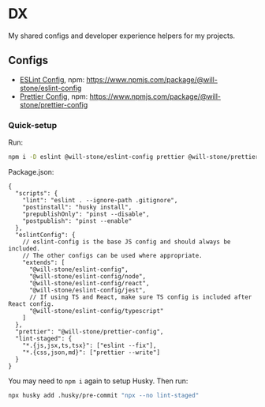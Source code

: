# DX

My shared configs and developer experience helpers for my projects.

## Configs

- [ESLint Config](./packages/eslint-config), npm:
  https://www.npmjs.com/package/@will-stone/eslint-config
- [Prettier Config](./packages/prettier-config), npm:
  https://www.npmjs.com/package/@will-stone/prettier-config

### Quick-setup

Run:

```bash
npm i -D eslint @will-stone/eslint-config prettier @will-stone/prettier-config husky pinst lint-staged
```

Package.json:

```jsonc
{
  "scripts": {
    "lint": "eslint . --ignore-path .gitignore",
    "postinstall": "husky install",
    "prepublishOnly": "pinst --disable",
    "postpublish": "pinst --enable"
  },
  "eslintConfig": {
    // eslint-config is the base JS config and should always be included.
    // The other configs can be used where appropriate.
    "extends": [
      "@will-stone/eslint-config",
      "@will-stone/eslint-config/node",
      "@will-stone/eslint-config/react",
      "@will-stone/eslint-config/jest",
      // If using TS and React, make sure TS config is included after React config.
      "@will-stone/eslint-config/typescript"
    ]
  },
  "prettier": "@will-stone/prettier-config",
  "lint-staged": {
    "*.{js,jsx,ts,tsx}": ["eslint --fix"],
    "*.{css,json,md}": ["prettier --write"]
  }
}
```

You may need to `npm i` again to setup Husky. Then run:

```bash
npx husky add .husky/pre-commit "npx --no lint-staged"
```

